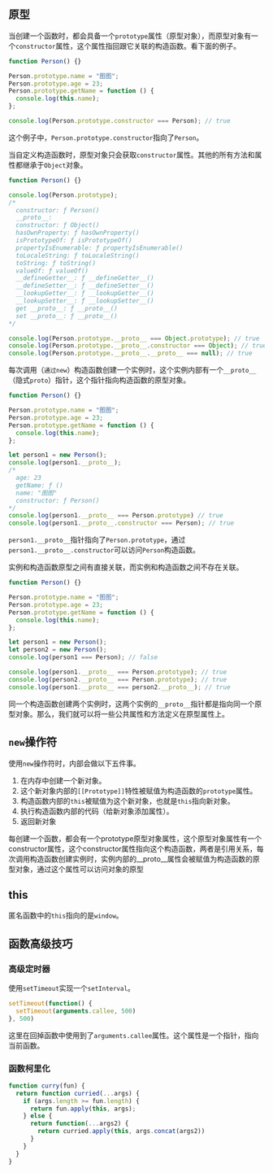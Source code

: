 ## 原型

当创建一个函数时，都会具备一个`prototype`属性（原型对象），而原型对象有一个`constructor`属性，这个属性指回跟它关联的构造函数。看下面的例子。

```js
function Person() {}

Person.prototype.name = "图图";
Person.prototype.age = 23;
Person.prototype.getName = function () {
  console.log(this.name);
};

console.log(Person.prototype.constructor === Person); // true
```

这个例子中，`Person.prototype.constructor`指向了`Person`。

当自定义构造函数时，原型对象只会获取`constructor`属性。其他的所有方法和属性都继承于`Object`对象。

```js
function Person() {}

console.log(Person.prototype);
/*
  constructor: ƒ Person()
  __proto__:
  constructor: ƒ Object()
  hasOwnProperty: ƒ hasOwnProperty()
  isPrototypeOf: ƒ isPrototypeOf()
  propertyIsEnumerable: ƒ propertyIsEnumerable()
  toLocaleString: ƒ toLocaleString()
  toString: ƒ toString()
  valueOf: ƒ valueOf()
  __defineGetter__: ƒ __defineGetter__()
  __defineSetter__: ƒ __defineSetter__()
  __lookupGetter__: ƒ __lookupGetter__()
  __lookupSetter__: ƒ __lookupSetter__()
  get __proto__: ƒ __proto__()
  set __proto__: ƒ __proto__()
*/

console.log(Person.prototype.__proto__ === Object.prototype); // true
console.log(Person.prototype.__proto__.constructor === Object); // true
console.log(Person.prototype.__proto__.__proto__ === null); // true
```

每次调用（`通过new`）构造函数创建一个实例时，这个实例内部有一个`__proto__`（隐式`proto`）指针，这个指针指向构造函数的原型对象。

```js
function Person() {}

Person.prototype.name = "图图";
Person.prototype.age = 23;
Person.prototype.getName = function () {
  console.log(this.name);
};

let person1 = new Person();
console.log(person1.__proto__);
/*
  age: 23
  getName: ƒ ()
  name: "图图"
  constructor: ƒ Person() 
*/
console.log(person1.__proto__ === Person.prototype) // true
console.log(person1.__proto__.constructor === Person); // true
```

`person1.__proto__`指针指向了`Person.prototype`，通过`person1.__proto__.constructor`可以访问`Person`构造函数。

实例和构造函数原型之间有直接关联，而实例和构造函数之间不存在关联。

```js
function Person() {}

Person.prototype.name = "图图";
Person.prototype.age = 23;
Person.prototype.getName = function () {
  console.log(this.name);
};

let person1 = new Person();
let person2 = new Person();
console.log(person1 === Person); // false

console.log(person1.__proto__ === Person.prototype); // true
console.log(person2.__proto__ === Person.prototype); // true
console.log(person1.__proto__ === person2.__proto__); // true
```

同一个构造函数创建两个实例时，这两个实例的`__proto__`指针都是指向同一个原型对象。那么，我们就可以将一些公共属性和方法定义在原型属性上。

## `new`操作符

使用`new`操作符时，内部会做以下五件事。

1. 在内存中创建一个新对象。
2. 这个新对象内部的`[[Prototype]]`特性被赋值为构造函数的`prototype`属性。
3. 构造函数内部的`this`被赋值为这个新对象，也就是`this`指向新对象。
4. 执行构造函数内部的代码（给新对象添加属性）。
5. 返回新对象

每创建一个函数，都会有一个prototype原型对象属性，这个原型对象属性有一个constructor属性，这个constructor属性指向这个构造函数，两者是引用关系，每次调用构造函数创建实例时，实例内部的__proto__属性会被赋值为构造函数的原型对象，通过这个属性可以访问对象的原型

## this

匿名函数中的`this`指向的是`window`。

## 函数高级技巧

### 高级定时器

使用`setTimeout`实现一个`setInterval`。

```js
setTimeout(function() {
  setTimeout(arguments.callee, 500)
}, 500)
```

这里在回掉函数中使用到了`arguments.callee`属性。这个属性是一个指针，指向当前函数。

### 函数柯里化

```js
function curry(fun) {
  return function curried(...args) {
    if (args.length >= fun.length) {
      return fun.apply(this, args);
    } else {
      return function(...args2) {
        return curried.apply(this, args.concat(args2))
      }
    }
  }
}
```
